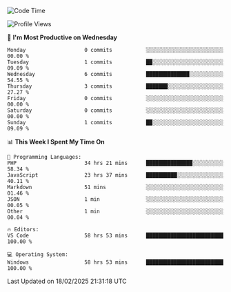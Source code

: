<!--START_SECTION:waka-->
![Code Time](http://img.shields.io/badge/Code%20Time-4%2C126%20hrs%2041%20mins-blue)

![Profile Views](http://img.shields.io/badge/Profile%20Views-0-blue)

📅 **I'm Most Productive on Wednesday** 

```text
Monday                   0 commits           ░░░░░░░░░░░░░░░░░░░░░░░░░   00.00 % 
Tuesday                  1 commits           ██░░░░░░░░░░░░░░░░░░░░░░░   09.09 % 
Wednesday                6 commits           ██████████████░░░░░░░░░░░   54.55 % 
Thursday                 3 commits           ███████░░░░░░░░░░░░░░░░░░   27.27 % 
Friday                   0 commits           ░░░░░░░░░░░░░░░░░░░░░░░░░   00.00 % 
Saturday                 0 commits           ░░░░░░░░░░░░░░░░░░░░░░░░░   00.00 % 
Sunday                   1 commits           ██░░░░░░░░░░░░░░░░░░░░░░░   09.09 % 
```


📊 **This Week I Spent My Time On** 

```text
💬 Programming Languages: 
PHP                      34 hrs 21 mins      ███████████████░░░░░░░░░░   58.34 % 
JavaScript               23 hrs 37 mins      ██████████░░░░░░░░░░░░░░░   40.11 % 
Markdown                 51 mins             ░░░░░░░░░░░░░░░░░░░░░░░░░   01.46 % 
JSON                     1 min               ░░░░░░░░░░░░░░░░░░░░░░░░░   00.05 % 
Other                    1 min               ░░░░░░░░░░░░░░░░░░░░░░░░░   00.04 % 

🔥 Editors: 
VS Code                  58 hrs 53 mins      █████████████████████████   100.00 % 

💻 Operating System: 
Windows                  58 hrs 53 mins      █████████████████████████   100.00 % 
```


 Last Updated on 18/02/2025 21:31:18 UTC
<!--END_SECTION:waka-->
